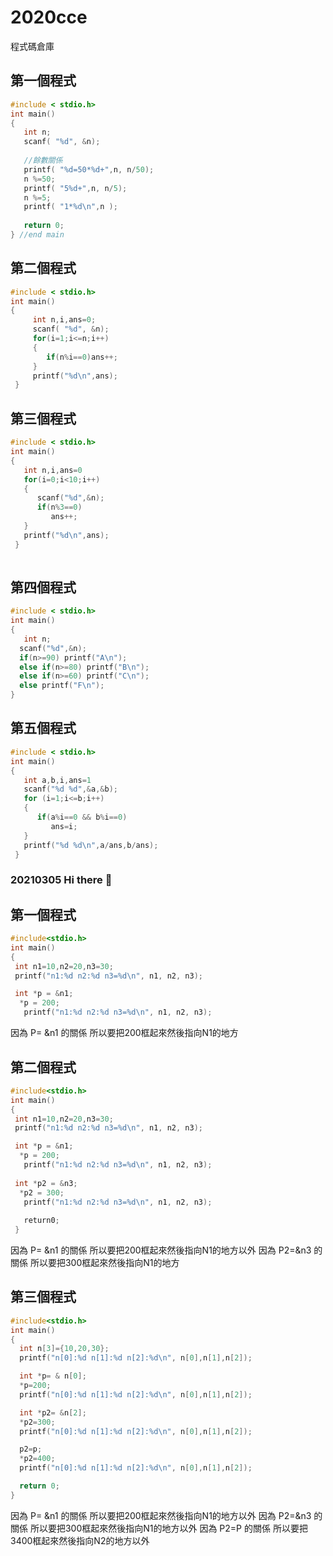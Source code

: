 # 2020cce
程式碼倉庫


## 第一個程式

```c
#include < stdio.h>
int main()
{
   int n;
   scanf( "%d", &n);
   
   //餘數關係
   printf( "%d=50*%d+",n, n/50);
   n %=50;
   printf( "5%d+",n, n/5);
   n %=5;
   printf( "1*%d\n",n );
   
   return 0;
} //end main
```
## 第二個程式
```C
#include < stdio.h>
int main()
{
     int n,i,ans=0;
     scanf( "%d", &n);
     for(i=1;i<=n;i++)
     {
        if(n%i==0)ans++;
     }
     printf("%d\n",ans);
 }

```
## 第三個程式

```C
#include < stdio.h>
int main()
{
   int n,i,ans=0
   for(i=0;i<10;i++)
   {
      scanf("%d",&n);
      if(n%3==0)
         ans++;
   }
   printf("%d\n",ans);
 }
 
 ```
## 第四個程式

```C
#include < stdio.h>
int main()
{
   int n;
  scanf("%d",&n);
  if(n>=90) printf("A\n");
  else if(n>=80) printf("B\n");
  else if(n>=60) printf("C\n");
  else printf("F\n");
}

```
## 第五個程式

```C
#include < stdio.h>
int main()
{
   int a,b,i,ans=1
   scanf("%d %d",&a,&b);
   for (i=1;i<=b;i++)
   {
      if(a%i==0 && b%i==0)
         ans=i;
   }
   printf("%d %d\n",a/ans,b/ans);
 }

```
### 20210305 Hi there 👋

## 第一個程式
```C
#include<stdio.h>
int main()
{
 int n1=10,n2=20,n3=30;
 printf("n1:%d n2:%d n3=%d\n", n1, n2, n3);

 int *p = &n1;
  *p = 200;
   printf("n1:%d n2:%d n3=%d\n", n1, n2, n3);
```

因為 P= &n1 的關係 所以要把200框起來然後指向N1的地方
## 第二個程式
```C
#include<stdio.h>
int main()
{
 int n1=10,n2=20,n3=30;
 printf("n1:%d n2:%d n3=%d\n", n1, n2, n3);

 int *p = &n1;
  *p = 200;
   printf("n1:%d n2:%d n3=%d\n", n1, n2, n3);
   
 int *p2 = &n3;
  *p2 = 300;
   printf("n1:%d n2:%d n3=%d\n", n1, n2, n3);
   
   return0;
 }
```

因為 P= &n1 的關係 所以要把200框起來然後指向N1的地方以外
因為 P2=&n3 的關係 所以要把300框起來然後指向N1的地方
## 第三個程式

```C
#include<stdio.h>
int main()
{
  int n[3]={10,20,30};
  printf("n[0]:%d n[1]:%d n[2]:%d\n", n[0],n[1],n[2]);

  int *p= & n[0];
  *p=200;
  printf("n[0]:%d n[1]:%d n[2]:%d\n", n[0],n[1],n[2]);

  int *p2= &n[2];
  *p2=300;
  printf("n[0]:%d n[1]:%d n[2]:%d\n", n[0],n[1],n[2]);

  p2=p;
  *p2=400;
  printf("n[0]:%d n[1]:%d n[2]:%d\n", n[0],n[1],n[2]);

  return 0;
}
```
因為 P= &n1 的關係 所以要把200框起來然後指向N1的地方以外
因為 P2=&n3 的關係 所以要把300框起來然後指向N1的地方以外
因為 P2=P  的關係  所以要把3400框起來然後指向N2的地方以外
